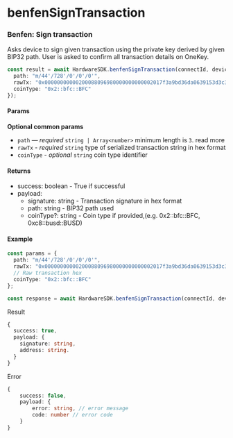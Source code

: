 # benfenSignTransaction



### Benfen: Sign transaction

Asks device to sign given transaction using the private key derived by given BIP32 path. User is asked to confirm all transaction details on OneKey.

```typescript
const result = await HardwareSDK.benfenSignTransaction(connectId, deviceId, {
  path: "m/44'/728'/0'/0'/0'",
  rawTx: "0x00000000000200088096980000000000002017f3a9bd36da0639153d3c38032217ea298eb1991e0a62cc5924e2dd712937350202000101000001010300000000010100b4ced58018b75d7ba72a10fa97c09b7bf66533ff104bf9db1bfdb004b17d8eaa0183006eb3c5499c3cb4b022f20955f387312ed312389c552fa39e35d6423d0c74f785b7000000000020497f41fdfb22d2ae32111dcdc21c16d27f48f47b7ca7aba240b684db5ca74c0fb4ced58018b75d7ba72a10fa97c09b7bf66533ff104bf9db1bfdb004b17d8eaa640000000000000060ad38000000000000", // Raw transaction hex
  coinType: "0x2::bfc::BFC"
});
```

#### Params

**Optional common params**

* `path` — _required_ `string | Array<number>` minimum length is `3`. read more
* `rawTx` - _required_ `string` type of serialized transaction string in hex format
* `coinType` - _optional_ `string` coin type identifier

#### Returns

* success: boolean - True if successful
* payload:
  * signature: string - Transaction signature in hex format
  * path: string - BIP32 path used
  * coinType?: string - Coin type if provided,(e.g. 0x2::bfc::BFC,  0xc8::busd::BUSD)

#### Example

```typescript
const params = {
  path: "m/44'/728'/0'/0'/0'",
  rawTx: "0x00000000000200088096980000000000002017f3a9bd36da0639153d3c38032217ea298eb1991e0a62cc5924e2dd712937350202000101000001010300000000010100b4ced58018b75d7ba72a10fa97c09b7bf66533ff104bf9db1bfdb004b17d8eaa0183006eb3c5499c3cb4b022f20955f387312ed312389c552fa39e35d6423d0c74f785b7000000000020497f41fdfb22d2ae32111dcdc21c16d27f48f47b7ca7aba240b684db5ca74c0fb4ced58018b75d7ba72a10fa97c09b7bf66533ff104bf9db1bfdb004b17d8eaa640000000000000060ad38000000000000", 
  // Raw transaction hex
  coinType: "0x2::bfc::BFC"
};

const response = await HardwareSDK.benfenSignTransaction(connectId, deviceId, params);
```

Result

```typescript
{
  success: true,
  payload: {
    signature: string,
    address: string.
  }
}
```

Error

```typescript
{
    success: false,
    payload: {
        error: string, // error message
        code: number // error code
    }
}
```
